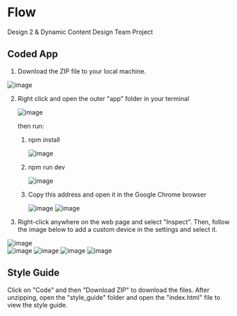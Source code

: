 # Flow
Design 2 & Dynamic Content Design Team Project


## Coded App
1. Download the ZIP file to your local machine.

![image](https://github.com/user-attachments/assets/078f9084-1008-4d9a-8e4b-c924c016c7a7)


2. Right click and open the outer "app" folder in your terminal
   
      ![image](https://github.com/user-attachments/assets/c789cf33-4c54-44f5-92fe-5dd0e2e33de0)

    then run:
   1. npm install
      
      ![image](https://github.com/user-attachments/assets/be1fdf1f-91fe-46f3-b11e-5118fc9ec98c)

   2. npm run dev
      
      ![image](https://github.com/user-attachments/assets/68d2845c-c915-450f-ba0d-9b98b8095245)

   3. Copy this address and open it in the Google Chrome browser
      
      ![image](https://github.com/user-attachments/assets/15b87eee-0633-4ff3-bab2-093ffab96df3)
      ![image](https://github.com/user-attachments/assets/17d3d029-c84f-41d7-8270-654060192c1e)




4. Right-click anywhere on the web page and select "Inspect". Then, follow the image below to add a custom device in the settings and select it.

![image](https://github.com/user-attachments/assets/3b7c8e58-a1f0-4cbb-a6eb-0afbd1500254)   
![image](https://github.com/user-attachments/assets/c4d24243-0a3c-4e59-b0a6-7309836bfcd0)
![image](https://github.com/user-attachments/assets/c73eb8bc-c661-4bd9-ac1b-fadec6672d66)
![image](https://github.com/user-attachments/assets/4495272c-3f16-4196-8a18-ddb4af7ff7a1)
![image](https://github.com/user-attachments/assets/13a84990-2e4e-4374-b957-7a477ee02e4a)




## Style Guide
Click on "Code" and then "Download ZIP" to download the files. After unzipping, open the "style_guide" folder and open the "index.html" file to view the style guide.
